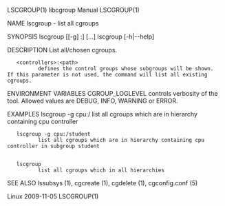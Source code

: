 
LSCGROUP(1)                                                                                    libcgroup Manual                                                                                   LSCGROUP(1)



NAME
       lscgroup - list all cgroups


SYNOPSIS
       lscgroup [[-g] <controllers>:<path>] [...]
       lscgroup [-h|--help]


DESCRIPTION
       List all/chosen cgroups.


       <controllers>:<path>
              defines the control groups whose subgroups will be shown.  If this parameter is not used, the command will list all existing cgroups.


ENVIRONMENT VARIABLES
       CGROUP_LOGLEVEL
              controls verbosity of the tool. Allowed values are DEBUG, INFO, WARNING or ERROR.


EXAMPLES
       lscgroup -g cpu:/
              list all cgroups which are in hierarchy containing cpu controller


       lscgroup -g cpu:/student
              list all cgroups which are in hierarchy containing cpu controller in subgroup student


       lscgroup
              list all cgroups which in all hierarchies



SEE ALSO
       lssubsys (1), cgcreate (1), cgdelete (1), cgconfig.conf (5)



Linux                                                                                             2009-11-05                                                                                      LSCGROUP(1)
